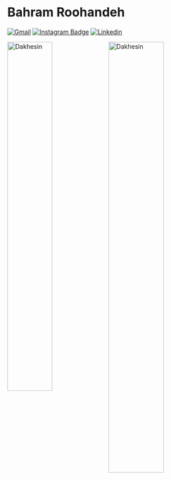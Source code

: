 <h1> Bahram Roohandeh </h1>




[![Gmail](https://img.shields.io/badge/-Gmail-c14438?style=flat&logo=Gmail&logoColor=white)](mailto:spring91113@gmail.com)
[![Instagram Badge](https://img.shields.io/badge/-Instagram-purple?logo=instagram&logoColor=white&link=https://instagram.com/bahramroohandeh/)](https://www.instagram.com/bahramroohandeh)
[![Linkedin](https://img.shields.io/badge/-LinkedIn-blue?style=flat&logo=Linkedin&logoColor=white)](https://www.linkedin.com/in/hejazizo/)




<!-- </a> <a href="https://www.github.com/Dakhesin" target="_blank" rel="noreferrer"><img
src="https://img.shields.io/github/followers/Dakhesin?logo=github&style=for-the-badge&color=0891b2&labelColor=1c1917" /></a> -->



<div>
  <img width="45%" align="left" src="https://github-readme-stats.vercel.app/api/top-langs?username=Dakhesin&show_icons=true&locale=en&layout=compact" alt="Dakhesin" />
  <img width="50%"  src="https://github-readme-streak-stats.herokuapp.com/?user=Dakhesin&" alt="Dakhesin" />
</div>
